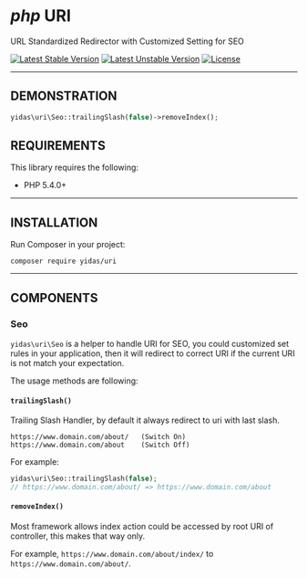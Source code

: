 *php* URI
===============
URL Standardized Redirector with Customized Setting for SEO

[![Latest Stable Version](https://poser.pugx.org/yidas/uri/v/stable?format=flat-square)](https://packagist.org/packages/yidas/uri)
[![Latest Unstable Version](https://poser.pugx.org/yidas/uri/v/unstable?format=flat-square)](https://packagist.org/packages/yidas/uri)
[![License](https://poser.pugx.org/yidas/uri/license?format=flat-square)](https://packagist.org/packages/yidas/uri)


---

DEMONSTRATION
-------------

```php
yidas\uri\Seo::trailingSlash(false)->removeIndex();
```


REQUIREMENTS
------------

This library requires the following:

- PHP 5.4.0+

---

INSTALLATION
------------

Run Composer in your project:

    composer require yidas/uri

---

COMPONENTS
----------

### Seo

`yidas\uri\Seo` is a helper to handle URI for SEO, you could customized set rules in your application, then it will redirect to correct URI if the current URI is not match your expectation.

The usage methods are following:

#### `trailingSlash()`

Trailing Slash Handler, by default it always redirect to uri with last slash.

```
https://www.domain.com/about/   (Switch On)
https://www.domain.com/about    (Switch Off)
```

For example:

```php
yidas\uri\Seo::trailingSlash(false);
// https://www.domain.com/about/ => https://www.domain.com/about
```

#### `removeIndex()`

Most framework allows index action could be accessed by root URI of controller, this makes that way only.

For example, `https://www.domain.com/about/index/` to `https://www.domain.com/about/`.
